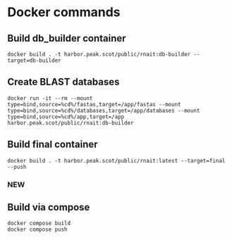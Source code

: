 # Docker commands

## Build db_builder container

    docker build . -t harbor.peak.scot/public/rnait:db-builder --target=db-builder

## Create BLAST databases

    docker run -it --rm --mount type=bind,source=%cd%/fastas,target=/app/fastas --mount type=bind,source=%cd%/databases,target=/app/databases --mount type=bind,source=%cd%/app,target=/app harbor.peak.scot/public/rnait:db-builder

## Build final container

    docker build . -t harbor.peak.scot/public/rnait:latest --target=final --push

### NEW

## Build via compose

    docker compose build
    docker compose push
